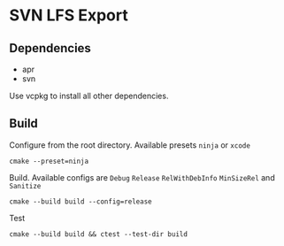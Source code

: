 # SVN LFS Export

## Dependencies
 - apr
 - svn

Use vcpkg to install all other dependencies.

## Build
Configure from the root directory. Available presets `ninja` or `xcode`
```
cmake --preset=ninja
```

Build. Available configs are `Debug` `Release` `RelWithDebInfo` `MinSizeRel` and `Sanitize`
```
cmake --build build --config=release
```

Test
```
cmake --build build && ctest --test-dir build
```